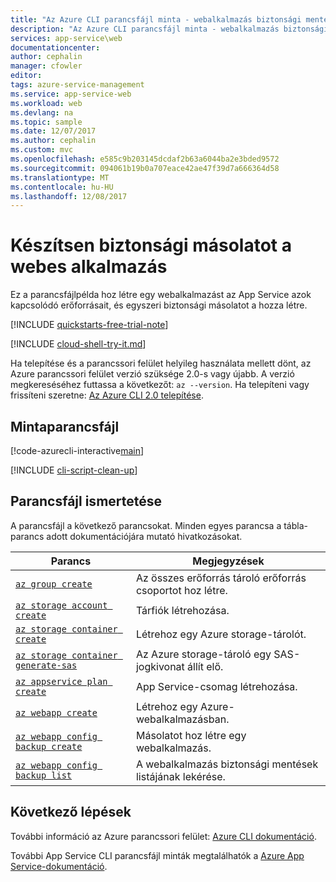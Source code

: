```yaml
---
title: "Az Azure CLI parancsfájl minta - webalkalmazás biztonsági mentése |} Microsoft Docs"
description: "Az Azure CLI parancsfájl minta - webalkalmazás biztonsági mentése"
services: app-service\web
documentationcenter: 
author: cephalin
manager: cfowler
editor: 
tags: azure-service-management
ms.service: app-service-web
ms.workload: web
ms.devlang: na
ms.topic: sample
ms.date: 12/07/2017
ms.author: cephalin
ms.custom: mvc
ms.openlocfilehash: e585c9b203145dcdaf2b63a6044ba2e3bded9572
ms.sourcegitcommit: 094061b19b0a707eace42ae47f39d7a666364d58
ms.translationtype: MT
ms.contentlocale: hu-HU
ms.lasthandoff: 12/08/2017
---
```

# <a name="back-up-a-web-app"></a>Készítsen biztonsági másolatot a webes alkalmazás

Ez a parancsfájlpélda hoz létre egy webalkalmazást az App Service azok kapcsolódó erőforrásait, és egyszeri biztonsági másolatot a hozza létre. 

[!INCLUDE [quickstarts-free-trial-note](../../../includes/quickstarts-free-trial-note.md)]

[!INCLUDE [cloud-shell-try-it.md](../../../includes/cloud-shell-try-it.md)]

Ha telepítése és a parancssori felület helyileg használata mellett dönt, az Azure parancssori felület verzió szüksége 2.0-s vagy újabb. A verzió megkereséséhez futtassa a következőt: `az --version`. Ha telepíteni vagy frissíteni szeretne: [Az Azure CLI 2.0 telepítése]( /cli/azure/install-azure-cli).

## <a name="sample-script"></a>Mintaparancsfájl

[!code-azurecli-interactive[main](../../../cli_scripts/app-service/backup-onetime/backup-onetime.sh?highlight=3-7 "Back up a web app")]

[!INCLUDE [cli-script-clean-up](../../../includes/cli-script-clean-up.md)]

## <a name="script-explanation"></a>Parancsfájl ismertetése

A parancsfájl a következő parancsokat. Minden egyes parancsa a tábla-parancs adott dokumentációjára mutató hivatkozásokat.

| Parancs | Megjegyzések |
|---|---|
| [`az group create`](/cli/azure/group?view=azure-cli-latest#az_group_create) | Az összes erőforrás tároló erőforrás csoportot hoz létre. |
| [`az storage account create`](/cli/azure/storage/account?view=azure-cli-latest#az_storage_account_create) | Tárfiók létrehozása. |
| [`az storage container create`](/cli/azure/storage/container?view=azure-cli-latest#az_storage_container_create) | Létrehoz egy Azure storage-tárolót. |
| [`az storage container generate-sas`](/cli/azure/storage/container?view=azure-cli-latest#az_storage_container_generate_sas) | Az Azure storage-tároló egy SAS-jogkivonat állít elő.  |
| [`az appservice plan create`](/cli/azure/appservice/plan?view=azure-cli-latest#az_appservice_plan_create) | App Service-csomag létrehozása. |
| [`az webapp create`](/cli/azure/webapp?view=azure-cli-latest#az_webapp_create) | Létrehoz egy Azure-webalkalmazásban. |
| [`az webapp config backup create`](/cli/azure/webapp/config/backup?view=azure-cli-latest#az_webapp_config_backup_create) | Másolatot hoz létre egy webalkalmazás. |
| [`az webapp config backup list`](/cli/azure/webapp/config/backup?view=azure-cli-latest#az_webapp_config_backup_list) | A webalkalmazás biztonsági mentések listájának lekérése. |

## <a name="next-steps"></a>Következő lépések

További információ az Azure parancssori felület: [Azure CLI dokumentáció](https://docs.microsoft.com/cli/azure/overview).

További App Service CLI parancsfájl minták megtalálhatók a [Azure App Service-dokumentáció](../app-service-cli-samples.md).
